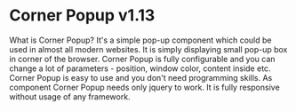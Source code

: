 # Corner Popup v1.13

What is Corner Popup? It's a simple pop-up component which could be used in almost all modern websites. It is simply displaying small pop-up box in corner of the browser. Corner Popup is fully configurable and you can
change a lot of parameters - position, window color, content inside etc. Corner Popup is easy to use and you don't need programming skills. As component Corner Popup needs only jquery to work. It is fully 
responsive without usage of any framework.
